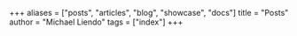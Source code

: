+++
aliases = ["posts", "articles", "blog", "showcase", "docs"]
title = "Posts"
author = "Michael Liendo"
tags = ["index"]
+++
